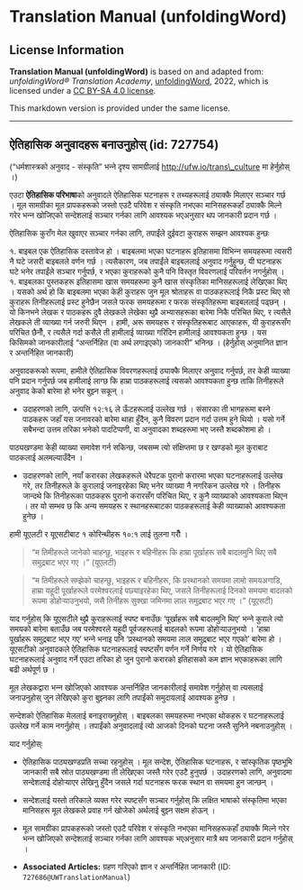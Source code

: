 # Translation Manual (unfoldingWord)

## License Information

**Translation Manual (unfoldingWord)** is based on and adapted from: _unfoldingWord® Translation Academy_, [unfoldingWord](https://unfoldingword.org/utw), 2022, which is licensed under a [CC BY-SA 4.0 license](https://creativecommons.org/licenses/by-sa/4.0/legalcode.en).

This markdown version is provided under the same license.



--------------------------------

## ऐतिहासिक अनुवादहरू बनाउनुहोस् (id: 727754)

(“धर्मशास्‍त्रको अनुवाद \- संस्कृति” भन्‍ने दृश्‍य सामग्रीलाई http://ufw.io/trans\_culture मा हेर्नुहोस् ।)

एउटा **ऐतिहासिक परिभाषा**को अनुवादले ऐतिहासिक घटनाहरू र तथ्यहरूलाई ठ्याक्‍कै मिलाएर सञ्‍चार गर्छ । मूल सामग्रीका मूल प्रापकहरूको जस्तो एउटै परिवेश र संस्कृति नभएका मानिसहरूकहाँ ठ्याक्‍कै मिल्‍ने गरेर भन्‍न खोजिएको सन्देशलाई सञ्‍चार गर्नका लागि आवश्‍यक भएअनुसार थप जानकारी प्रदान गर्छ ।

ऐतिहासिक कुराँग मेल खुवाएर सञ्‍चार गर्नका लागि, तपाईंले दुईवटा कुराहरू सम्‍झन आवश्‍यक हुन्छः

१. बाइबल एक ऐतिहासिक दस्तावेज हो । बाइबलमा भएका घटनाहरू इतिहासमा विभिन्‍न समयहरूमा त्यसरी नै घटे जसरी बाइबलले वर्णन गर्छ । त्यसैकारण, जब तपाईंले बाइबललाई अनुवाद गर्नुहुन्छ, यी घटनाहरू घटे भनेर तपाईंले सञ्‍चार गर्नुपर्छ, र भएका कुराहरूको कुनै पनि विस्तृत विवरणलाई परिवर्तन नगर्नुहोस् । १. बाइबलका पुस्तकहरू इतिहासमा खास समयहरूमा कुनै खास संस्कृतिका मानिसहरूलाई लेखिएका थिए । यसको अर्थ हो कि बाइबलमा भएका केही कुराहरू जुन मूल श्रोताहरू वा पाठकहरूलाई निकै प्रस्‍ट थिए सो कुराहरू तिनीहरूलाई प्रस्‍ट हुनेछैन जसले फरक समयहरूमा र फरक संस्कृतिहरूमा बाइबललाई पढ्छन् । यो किनभने लेखक र पाठकहरू दुवै लेखकले लेखेका थुप्रै अभ्यासहरूका बारेमा निकै परिचित थिए, र त्यसैले लेखकले ती व्याख्या गर्न जरुरी थिएन । हामी, अरू समयहरू र संस्कृतिहरूबाट आएकाहरू, यी कुराहरूसँग परिचित छैनौँ, र त्यसैले गर्दा कसैले ती हामीलाई व्याख्या गरिदिन हामीलाई आवश्‍यकता हुन्छ । यस किसिमको जानकारीलाई “अन्तर्निहित (वा अर्थ लगाइएको) जानकारी” भनिन्छ । (हेर्नुहोस् अनुमानित ज्ञान र अन्तर्निहित जानकारी)

अनुवादकरूको रूपमा, हामीले ऐतिहासिक विवरणहरूलाई ठ्याक्‍कै मिलाएर अनुवाद गर्नुपर्छ, तर केही व्याख्या पनि प्रदान गर्नुपर्छ जब हामीलाई लाग्‍छ कि हाम्रा पाठकहरूलाई त्यसको आवश्‍यकता हुन्छ ताकि तिनीहरूले अनुवाद केको बारेमा हो भनेर बुझ्‍न सकून् ।

* उदाहरणको लागि, उत्पत्ति १२:१६ ले ऊँटहरूलाई उल्‍लेख गर्छ । संसारका ती भागहरूमा बस्‍ने पाठकहरू जहाँ यस जनावरको बारेमा थाहा हुँदैन, कुनै विवरण प्रदान गर्दा उत्तम हुने थियो । यसो गर्ने सबैभन्दा उत्तम तरिका भनेको पादटिप्‍पणी, वा अनुवादका शब्दहरूमा भए जस्तै शब्दकोशमा हो ।

पाठ्यखण्‍डमा केही व्याख्या समावेश गर्न सकिन्छ, जबसम्‍म त्यो संक्षिप्‍तमा छ र खण्‍डको मूल कुराबाट पाठकलाई अलमल्याउँदैन ।

* उदाहरणको लागि, नयाँ करारका लेखकहरूले धेरैपटक पुरानो करारमा भएका घटनाहरूलाई उल्‍लेख गरे, तर तिनीहरूले के कुरालाई जनाइरहेका थिए भनेर व्याख्या नै नगरिकन उल्‍लेख गरे । तिनीहरू जान्दथे कि तिनीहरूका पाठकहरू पुरानो करारसँग परिचित थिए, र कुनै व्याख्याको आवश्‍यकता थिएन । तर यो सम्भव छ कि अन्य समयहरू र स्थानहरूबाटका पाठकहरूलाई केही व्याख्याको आवश्‍यकता हुनेछ ।

हामी यूएलटी र यूएसटीबाट १ कोरिन्थीहरू १०:१ लाई तुलना गरौँ ।

> “म तिमीहरूले जानेको चाहन्छु, भाइहरू र बहिनीहरू कि हाम्रा पूर्खाहरू सबै बादलमुनि थिए सबै समुद्रबाट भएर गए ।” (यूएलटी)

> “म तिमीहरूले सम्झेको चाहन्छु, भाइहरू र बहिनीहरू, कि प्रस्थानको समयमा लामो समयअगाडि, हाम्रा यहूदी पूर्खाहरूले परमेश्‍वरलाई पछ्याइरहेका थिए, जसले तिनीहरूलाई दिनको समयमा बादलको रूपमा डोहोर्‍याउनुभयो, जसै तिनीहरू सुक्खा जमिनमा लाल समुद्रबाट भएर गए ।” (यूएसटी)

याद गर्नुहोस् कि यूएसटीले थुप्रै कुराहरूलाई स्‍पष्‍ट बनाउँछः ‘पूर्खाहरू सबै बादलमुनि थिए’ भन्‍ने कुराले त्यो समयको बारेमा बताउँछ जब परमेश्‍वरले यहूदी पूर्वजहरूलाई बादलको रूपमा डोहोर्‍याउनुभयो । ‘हाम्रा पूर्खाहरू समुद्रबाट भएर गए’ भन्‍ने भनाइ पनि ‘प्रस्थानको समयमा लाल समुद्रबाट भएर गएको’ बारेमा हो । यूएसटीको अनुवादकले ऐतिहासिक घटनाहरूलाई स्‍पष्‍टसँग वर्णन गर्ने निर्णय गरे । यो ऐतिहासिक घटनाहरूलाई अनुवाद गर्ने एउटा तरिका हो जुन पुरानो करारको इतिहासको कम ज्ञान भएकाहरूका लागि बढी अर्थपूर्ण छ ।

मूल लेखकद्वारा भन्‍न खोजिएको आवश्‍यक अन्तर्निहित जानकारीलाई समावेश गर्नुहोस् वा त्यसलाई जनाउनुहोस् जुन लेखिएको कुरा बुझ्‍नका लागि तपाईंको समुदायलाई आवश्‍यक हुनेछ ।

सन्देशको ऐतिहासिक मेललाई बनाइराख्‍नुहोस् । बाइबलका समयहरूमा नभएका थोकहरू र घटनाहरूलाई उल्‍लेख गर्ने काम नगर्नुहोस् । तपाईंको अनुवादलाई त्यो आजको दिनको घटना जस्तै सुनिने नबनाउनुहोस् ।

याद गर्नुहोस्ः

* ऐतिहासिक पाठ्यखण्‍डप्रति सच्‍चा रहनुहोस् । मूल सन्देश, ऐतिहासिक घटनाहरू, र सांस्कृतिक पृष्‍ठभूमि जानकारी सबै स्रोत पाठ्यखण्‍डमा ती लेखिएका जस्तै गरेर एउटै हुनुपर्छ । उदाहरणको लागि, अनुवादमा सन्देशलाई दोहोर्‍याएर लेखिनु हुँदैन जसले गर्दा घटनाहरू फरक स्थान वा समयमा हुन जान्छन् ।
* सन्देशलाई यस्तो तरिकाले व्यक्त गरेर स्‍पष्‍टसँग सञ्‍चार गर्नुहोस् कि लक्षित भाषाको संस्कृतिमा भएका मानिसहरू मूल लेखकले प्रवाह गर्न खोजेको अर्थलाई बुझ्‍न सक्षम होऊन् ।
* मूल सामग्रीका प्रापकहरूको जस्तो एउटै परिवेश र संस्कृति नभएका मानिसहरूकहाँ ठ्याक्‍कै मिल्‍ने गरेर भन्‍न खोजिएको सन्देशलाई सञ्‍चार गर्नका लागि आवश्‍यक भएअनुसार मात्रै थप जानकारी प्रदान गर्नुहोस् ।

* **Associated Articles:** ग्रहण गरिएको ज्ञान र अन्तर्निहित जानकारी (ID: `727686@UWTranslationManual`)

